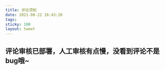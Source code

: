 ```yaml
---
title: 评论须知
date: 2021-08-22 16:43:20
tags: 
sticky: 100
layout: tweet
---
```

## 评论审核已部署，人工审核有点慢，没看到评论不是bug哦~